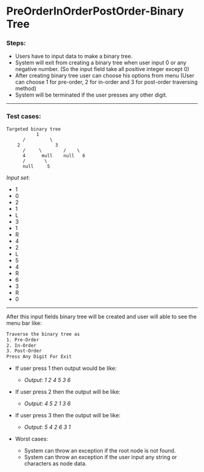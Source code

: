 # PreOrderInOrderPostOrder-Binary Tree

### Steps:

* Users have to input data to make a binary tree.
* System will exit from creating a binary tree when user input 0 or any negative number. 
  (So the input field take all positive integer except 0)
* After creating binary tree user can choose his options from menu
  (User can choose 1 for pre-order, 2 for in-order and 3 for post-order traversing method)
* System will be terminated if the user presses any other digit.
___

### Test cases:
	Targeted binary tree
		       1
		  /         \
		2             3
          /     \        /    \
          4      mull    null   6
          /       \
          null     5


_Input set_: 
* 1
* 0
* 2
* 1
* L
* 3
* 1
* R
* 4
* 2
* L
* 5
* 4
* R
* 6
* 3
* R
* 0
___
After this input fields binary tree will be created and user will able to see the menu bar like:

```bash
Traverse the binary tree as
1. Pre-Order
2. In-Order
3. Post-Order
Press Any Digit For Exit
```

  * If user press 1 then output would be like:
     * _Output: 1 2 4 5 3 6_ 
  * If user press 2 then the output will be like:
    * _Output: 4 5 2 1 3 6_ 

  * If user press 3 then the output will be like:
    * _Output: 5 4 2 6 3 1_ 

* Worst cases:
   * System can throw an exception if the root node is not found.
   * System can throw an exception if the user input any string or characters as node data.
